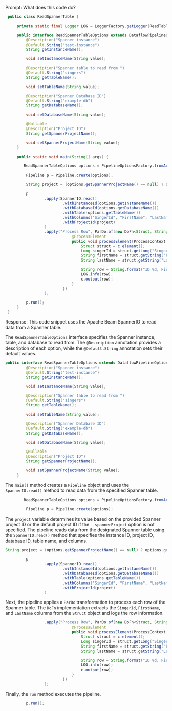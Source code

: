 Prompt:
What does this code do?

```java
 public class ReadSpannerTable {

     private static final Logger LOG = LoggerFactory.getLogger(ReadTableSpanner.class);

     public interface ReadSpannerTableOptions extends DataflowPipelineOptions {
         @Description("Spanner instance")
         @Default.String("test-instance")
         String getInstanceName();

         void setInstanceName(String value);

         @Description("Spanner table to read from ")
         @Default.String("singers")
         String getTableName();

         void setTableName(String value);

         @Description("Spanner Database ID")
         @Default.String("example-db")
         String getDatabaseName();

         void setDatabaseName(String value);

         @Nullable
         @Description("Project ID")
         String getSpannerProjectName();

         void setSpannerProjectName(String value);
     }

     public static void main(String[] args) {

        ReadSpannerTableOptions options = PipelineOptionsFactory.fromArgs(args).withValidation().as(ReadSpannerTableOptions.class);

         Pipeline p = Pipeline.create(options);

         String project = (options.getSpannerProjectName() == null) ? options.getProject() : options.getSpannerProjectName();

         p
                 .apply(SpannerIO.read()
                         .withInstanceId(options.getInstaneName())
                         .withDatabaseId(options.getDatabaseName())
                         .withTable(options.getTableName())
                         .withColumns("SingerId", "FirstName", "LastName")
                         .withProjectId(project)
                 )
                 .apply("Process Row", ParDo.of(new DoFn<Struct, String>() {
                             @ProcessElement
                             public void processElement(ProcessContext c) {
                                 Struct struct = c.element();
                                 Long singerId = struct.getLong("SingerId");
                                 String firstName = struct.getString("FirstName");
                                 String lastName = struct.getString("LastName");

                                 String row = String.format("ID %d, First name %s, Last name %s", singerId, firstName, lastName);
                                 LOG.info(row);
                                 c.output(row);
                             }
                         })
                 );

         p.run();
     }
 }
```

Response:
This code snippet uses the Apache Beam SpannerIO to read data from a Spanner table.

The `ReadSpannerTableOptions` interface specifies the Spanner instance, table, and database to read from. The `@Description` annotation provides a description of each option, while the `@Default.String` annotation sets their default values.

```java
public interface ReadSpannerTableOptions extends DataflowPipelineOptions {
         @Description("Spanner instance")
         @Default.String("test-instance")
         String getInstanceName();

         void setInstanceName(String value);

         @Description("Spanner table to read from ")
         @Default.String("singers")
         String getTableName();

         void setTableName(String value);

         @Description("Spanner Database ID")
         @Default.String("example-db")
         String getDatabaseName();

         void setDatabaseName(String value);

         @Nullable
         @Description("Project ID")
         String getSpannerProjectName();

         void setSpannerProjectName(String value);
     }
```

The `main()` method creates a `Pipeline` object and uses the `SpannerIO.read()` method to read data from the specified Spanner table.

```java
        ReadSpannerTableOptions options = PipelineOptionsFactory.fromArgs(args).withValidation().as(ReadSpannerTableOptions.class);

         Pipeline p = Pipeline.create(options);
```

The `project` variable determines its value based on the provided Spanner project ID or the default project ID if the `--spannerProject` option is not specified. The pipeline reads data from the designated Spanner table using the `SpannerIO.read()` method that specifies the instance ID, project ID, database ID, table name, and columns.

```java
String project = (options.getSpannerProjectName() == null) ? options.getProject() : options.getSpannerProjectName();

         p
                 .apply(SpannerIO.read()
                         .withInstanceId(options.getInstaneName())
                         .withDatabaseId(options.getDatabaseName())
                         .withTable(options.getTableName())
                         .withColumns("SingerId", "FirstName", "LastName")
                         .withProjectId(project)
                 )
```

Next, the pipeline applies a `ParDo` transformation to process each row of the Spanner table. The `DoFn` implementation extracts the `SingerId`, `FirstName`, and `LastName` columns from the `Struct` object and logs the row information.

```java
                 .apply("Process Row", ParDo.of(new DoFn<Struct, String>() {
                             @ProcessElement
                             public void processElement(ProcessContext c) {
                                 Struct struct = c.element();
                                 Long singerId = struct.getLong("SingerId");
                                 String firstName = struct.getString("FirstName");
                                 String lastName = struct.getString("LastName");

                                 String row = String.format("ID %d, First name %s, Last name %s", singerId, firstName, lastName);
                                 LOG.info(row);
                                 c.output(row);
                             }
                         })
                 );
```

Finally, the `run` method executes the pipeline.

```java
         p.run();
```

